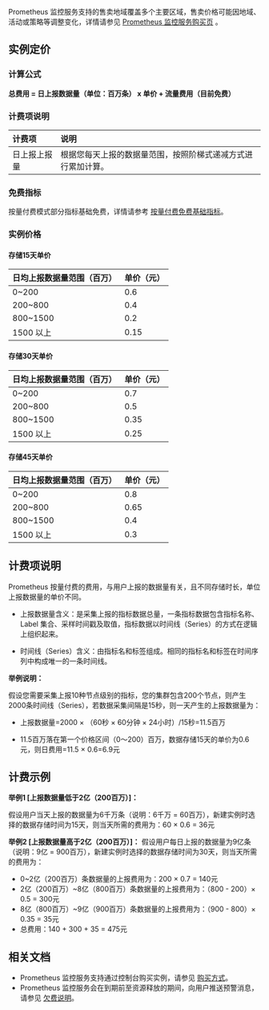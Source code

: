 Prometheus 监控服务支持的售卖地域覆盖多个主要区域，售卖价格可能因地域、活动或策略等调整变化，详情请参见 [Prometheus 监控服务购买页](https://buy.cloud.tencent.com/prometheus) 。


## 实例定价

### 计算公式

**总费用 = 日上报数据量（单位：百万条） x 单价 + 流量费用（目前免费）**

### 计费项说明

| 计费项     | 说明                       |
| :--------- | :------------------------- |
| 日上报上报量 | 根据您每天上报的数据量范围，按照阶梯式递减方式进行累加计算。 |


### 免费指标

按量付费模式部分指标基础免费，详情请参考 [按量付费免费基础指标](https://cloud.tencent.com/document/product/1416/65380)。

### 实例价格

####  存储15天单价

| 日均上报数据量范围（百万） | 单价（元） |
| :------------------------- | ---- |
| 0~200                      | 0.6  |
| 200~800                    | 0.4  |
| 800~1500                   | 0.2  |
| 1500 以上                  | 0.15 |

####  存储30天单价

| 日均上报数据量范围（百万） | 单价（元） |
| :------------------------- | ---- |
| 0~200                      | 0.7  |
| 200~800                    | 0.5  |
| 800~1500                   | 0.35 |
| 1500 以上                  | 0.25 |

####  存储45天单价

| 日均上报数据量范围（百万） | 单价（元） |
| :------------------------- | ---- |
| 0~200                      | 0.8  |
| 200~800                    | 0.65 |
| 800~1500                   | 0.4  |
| 1500 以上                  | 0.3  |

## 计费项说明
Prometheus 按量付费的费用，与用户上报的数据量有关，且不同存储时长，单位上报数据量的单价不同。


- 上报数据量含义：是采集上报的指标数据总量，一条指标数据包含指标名称、Label 集合、采样时间戳及取值，指标数据以时间线（Series）的方式在逻辑上组织起来。

- 时间线（Series）含义：由指标名和标签组成。相同的指标名和标签在时间序列中构成唯一的一条时间线。



**举例说明：**

假设您需要采集上报10种节点级别的指标，您的集群包含200个节点，则产生2000条时间线（Series），若数据采集间隔是15秒，则一天产生的上报数据量为：

- 上报数据量=2000 × （60秒 × 60分钟 × 24小时）/15秒=11.5百万

- 11.5百万落在第一个价格区间（0～200）百万，数据存储15天的单价为0.6元，则日费用=11.5 × 0.6=6.9元


## 计费示例

**举例1 [上报数据量低于2亿（200百万）]：**

假设用户当天上报的数据量为6千万条（说明：6千万 = 60百万），新建实例时选择的数据存储时间为15天，则当天所需的费用为：60 × 0.6 = 36元

**举例2 [上报数据量高于2亿（200百万）]：**
假设用户每日上报的数据量为9亿条（说明：9亿 = 900百万），新建实例时选择的数据存储时间为30天，则当天所需的费用为：
- 0~2亿（200百万）条数据量的上报费用为：200 × 0.7 = 140元
- 2亿（200百万）~8亿（800百万）条数据量的上报费用为：（800 - 200）× 0.5 = 300元
- 8亿（800百万）~9亿（900百万）条数据量的上报费用为：（900 - 800）× 0.35 = 35元
- 总费用：140 + 300 + 35 = 475元

## 相关文档

- Prometheus 监控服务支持通过控制台购买实例，请参见 [购买方式](https://cloud.tencent.com/document/product/1416/55773)。
- Prometheus  监控服务会在到期前至资源释放的期间，向用户推送预警消息，请参见 [欠费说明](https://cloud.tencent.com/document/product/1416/55774)。
